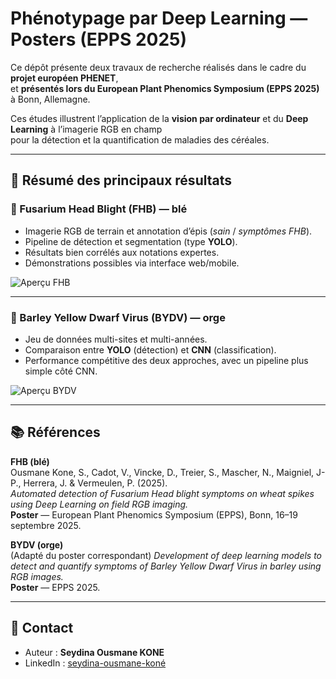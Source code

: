 # Phénotypage par Deep Learning — Posters (EPPS 2025)

Ce dépôt présente deux travaux de recherche réalisés dans le cadre du **projet européen PHENET**,  
et **présentés lors du European Plant Phenomics Symposium (EPPS 2025)** à Bonn, Allemagne.  

Ces études illustrent l’application de la **vision par ordinateur** et du **Deep Learning** à l’imagerie RGB en champ  
pour la détection et la quantification de maladies des céréales.

---

## 🎯 Résumé des principaux résultats

### 🌾 Fusarium Head Blight (FHB) — blé  
- Imagerie RGB de terrain et annotation d’épis (*sain* / *symptômes FHB*).  
- Pipeline de détection et segmentation (type **YOLO**).  
- Résultats bien corrélés aux notations expertes.  
- Démonstrations possibles via interface web/mobile.

![Aperçu FHB](assets/vignette_fhb.png)

---

### 🌾 Barley Yellow Dwarf Virus (BYDV) — orge  
- Jeu de données multi-sites et multi-années.  
- Comparaison entre **YOLO** (détection) et **CNN** (classification).  
- Performance compétitive des deux approches, avec un pipeline plus simple côté CNN.

![Aperçu BYDV](assets/vignette_bydv.png)

---

## 📚 Références

**FHB (blé)**  
Ousmane Kone, S., Cadot, V., Vincke, D., Treier, S., Mascher, N., Maigniel, J-P., Herrera, J. & Vermeulen, P. (2025).  
*Automated detection of Fusarium Head blight symptoms on wheat spikes using Deep Learning on field RGB imaging.*  
**Poster** — European Plant Phenomics Symposium (EPPS), Bonn, 16–19 septembre 2025.

**BYDV (orge)**  
(Adapté du poster correspondant) *Development of deep learning models to detect and quantify symptoms of Barley Yellow Dwarf Virus in barley using RGB images.*  
**Poster** — EPPS 2025.

---

## 👤 Contact

- Auteur : **Seydina Ousmane KONE**  
- LinkedIn : [seydina-ousmane-koné](https://www.linkedin.com/in/seydina-ousmane-koné)  